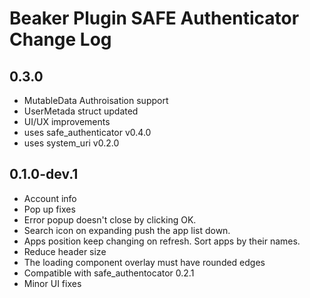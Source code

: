 # Beaker Plugin SAFE Authenticator Change Log

## 0.3.0

- MutableData Authroisation support
- UserMetada struct updated
- UI/UX improvements
- uses safe_authenticator v0.4.0
- uses system_uri v0.2.0

## 0.1.0-dev.1

- Account info
- Pop up fixes
- Error popup doesn't close by clicking OK.
- Search icon on expanding push the app list down.
- Apps position keep changing on refresh. Sort apps by their names.
- Reduce header size
- The loading component overlay must have rounded edges
- Compatible with safe_authentocator 0.2.1
- Minor UI fixes
